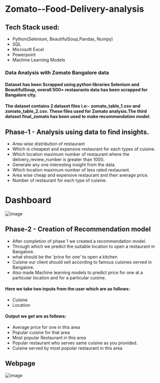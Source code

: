 
# Zomato--Food-Delivery-analysis
## Tech Stack used: 
- Python(Selenium, BeautifulSoup,Pandas, Numpy)
- SQL
- Microsoft Excel
- Powerpoint
- Machine Learning Models
### Data Analysis with Zomato Bangalore data
#### Dataset has been Scrapped using python libraries Selenium and BeautifulSoup, overall 500+ restaurants data has been scrapped for Bangalore city.
#### The dataset contains 2 dataset files i.e:- zomato_table_1.csv and zomato_table_2.csv. These files used for Zomato analysis.The third dataset final_zomato has been used to make recommendation model.
## Phase-1 - Analysis using data to find insights.
- Area-wise distribution of restaurant
- Which is cheapest and expensive restaurant for each types of cuisine.
- Which location maximum number of restaurant where the delivery_review_number is greater than 1000.
- Generate any one interesting insight from the data.
- Which location maximum number of less rated restaurant.
- Area wise cheap and expensive restaurant and their average price.
- Number of restaurant for each type of cuisine.
# Dashboard
![image](https://github.com/Anmol2205DA/images/blob/main/Screenshot%20(35).png)
## Phase-2 - Creation of Recommendation model 
- After completion of phase 1 we created a recommendation model. 
- Through which we predict the suitable location to open a restaurant in Bangalore.
- what should be the 'price for one' to open a kitchen
- Cuisine our client should sell according to famous cuisines served in Bangalore.
- Also made Machine learning models to predict price for one at a particular location and for a particular cuisine.
#### Here we take two inputs from the user which are as follows:
- Cuisine
- Location
#### Output we get are as follows:
- Average price for one in this area
- Popular cuisine for that area
- Most popular Restaurant in this area
- Popular restaurant who serves same cuisine as you provided.
- Cuisine served by most popular restaurant in this area
## Webpage
![image](https://github.com/Anmol2205DA/images/blob/main/Screenshot%20(32).png)






